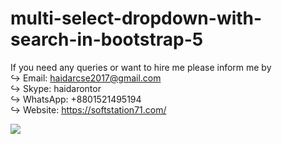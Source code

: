 # multi-select-dropdown-with-search-in-bootstrap-5
If you need any queries or want to hire me please inform me by \
↪️ Email: haidarcse2017@gmail.com \
↪️ Skype: haidarontor \
↪️ WhatsApp: +8801521495194 \
↪️ Website: https://softstation71.com/


<img src="https://github.com/haidarontor/multi-select-dropdown-with-search-in-bootstrap-5/blob/main/pictureone.png" />
